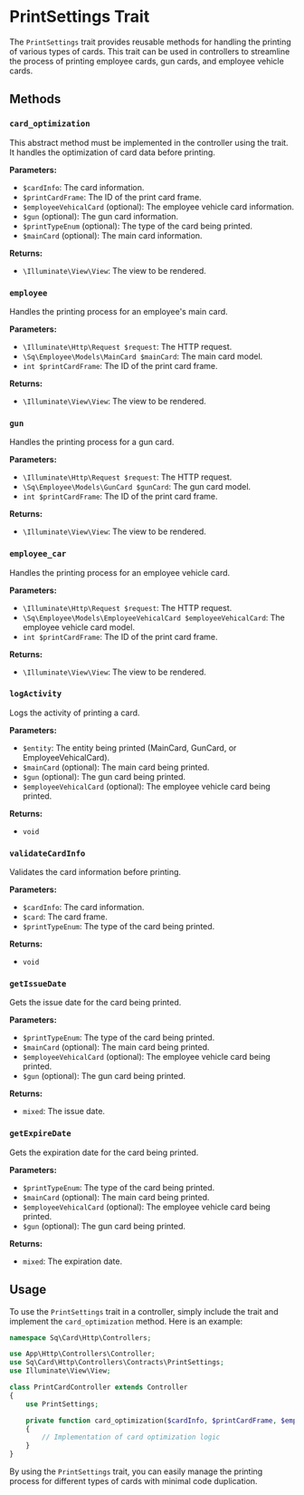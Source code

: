 
# PrintSettings Trait

The `PrintSettings` trait provides reusable methods for handling the printing of various types of cards. This trait can be used in controllers to streamline the process of printing employee cards, gun cards, and employee vehicle cards.

## Methods

### `card_optimization`

This abstract method must be implemented in the controller using the trait. It handles the optimization of card data before printing.

**Parameters:**
- `$cardInfo`: The card information.
- `$printCardFrame`: The ID of the print card frame.
- `$employeeVehicalCard` (optional): The employee vehicle card information.
- `$gun` (optional): The gun card information.
- `$printTypeEnum` (optional): The type of the card being printed.
- `$mainCard` (optional): The main card information.

**Returns:**
- `\Illuminate\View\View`: The view to be rendered.

### `employee`

Handles the printing process for an employee's main card.

**Parameters:**
- `\Illuminate\Http\Request $request`: The HTTP request.
- `\Sq\Employee\Models\MainCard $mainCard`: The main card model.
- `int $printCardFrame`: The ID of the print card frame.

**Returns:**
- `\Illuminate\View\View`: The view to be rendered.

### `gun`

Handles the printing process for a gun card.

**Parameters:**
- `\Illuminate\Http\Request $request`: The HTTP request.
- `\Sq\Employee\Models\GunCard $gunCard`: The gun card model.
- `int $printCardFrame`: The ID of the print card frame.

**Returns:**
- `\Illuminate\View\View`: The view to be rendered.

### `employee_car`

Handles the printing process for an employee vehicle card.

**Parameters:**
- `\Illuminate\Http\Request $request`: The HTTP request.
- `\Sq\Employee\Models\EmployeeVehicalCard $employeeVehicalCard`: The employee vehicle card model.
- `int $printCardFrame`: The ID of the print card frame.

**Returns:**
- `\Illuminate\View\View`: The view to be rendered.

### `logActivity`

Logs the activity of printing a card.

**Parameters:**
- `$entity`: The entity being printed (MainCard, GunCard, or EmployeeVehicalCard).
- `$mainCard` (optional): The main card being printed.
- `$gun` (optional): The gun card being printed.
- `$employeeVehicalCard` (optional): The employee vehicle card being printed.

**Returns:**
- `void`

### `validateCardInfo`

Validates the card information before printing.

**Parameters:**
- `$cardInfo`: The card information.
- `$card`: The card frame.
- `$printTypeEnum`: The type of the card being printed.

**Returns:**
- `void`

### `getIssueDate`

Gets the issue date for the card being printed.

**Parameters:**
- `$printTypeEnum`: The type of the card being printed.
- `$mainCard` (optional): The main card being printed.
- `$employeeVehicalCard` (optional): The employee vehicle card being printed.
- `$gun` (optional): The gun card being printed.

**Returns:**
- `mixed`: The issue date.

### `getExpireDate`

Gets the expiration date for the card being printed.

**Parameters:**
- `$printTypeEnum`: The type of the card being printed.
- `$mainCard` (optional): The main card being printed.
- `$employeeVehicalCard` (optional): The employee vehicle card being printed.
- `$gun` (optional): The gun card being printed.

**Returns:**
- `mixed`: The expiration date.

## Usage

To use the `PrintSettings` trait in a controller, simply include the trait and implement the `card_optimization` method. Here is an example:

```php
namespace Sq\Card\Http\Controllers;

use App\Http\Controllers\Controller;
use Sq\Card\Http\Controllers\Contracts\PrintSettings;
use Illuminate\View\View;

class PrintCardController extends Controller
{
    use PrintSettings;

    private function card_optimization($cardInfo, $printCardFrame, $employeeVehicalCard = null, $gun = null, $printTypeEnum = null, $mainCard = null): View
    {
        // Implementation of card optimization logic
    }
}
```

By using the `PrintSettings` trait, you can easily manage the printing process for different types of cards with minimal code duplication.
